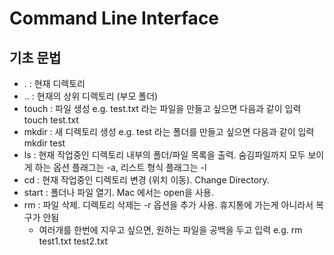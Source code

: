 # Command Line Interface
## 기초 문법
- . : 현재 디렉토리
- .. : 현재의 상위 디렉토리 (부모 폴더)
- touch : 파일 생성 e.g. test.txt 라는 파일을 만들고 싶으면 다음과 같이 입력 touch test.txt
- mkdir : 새 디렉토리 생성 e.g. test 라는 폴더를 만들고 싶으면 다음과 같이 입력 mkdir test
- ls : 현재 작업중인 디렉토리 내부의 폴더/파일 목록을 출력. 숨김파일까지 모두 보이게 하는 옵션 플래그는 -a, 리스트 형식 플래그는 -l
- cd : 현재 작업중인 디렉토리 변경 (위치 이동). Change Directory. 
- start : 폴더나 파일 열기. Mac 에서는 open을 사용. 
- rm : 파일 삭제. 디렉토리 삭제는 -r 옵션을 추가 사용. 휴지통에 가는게 아니라서 복구가 안됨
  - 여러개를 한번에 지우고 싶으면, 원하는 파일을 공백을 두고 입력 e.g. rm test1.txt test2.txt

